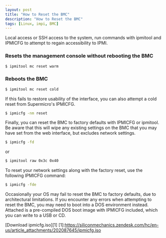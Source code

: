 ```yaml
---
layout: post
title: "How to Reset the BMC"
description: "How to Reset the BMC"
tags: [Linux, impi, BMC]
---
```


 Local access or SSH access to the system, run commands with ipmitool and IPMICFG to attempt to regain accessibility to IPMI.

### Resets the management console without rebooting the BMC

```bash
$ ipmitool mc reset warm
```

### Reboots the BMC

```bash
$ ipmitool mc reset cold
```
 
If this fails to restore usability of the interface, you can also attempt a cold reset from Supermicro's IPMICFG.

```bash
$ ipmicfg -nm reset
```

Finally, you can reset the BMC to factory defaults with IPMICFG or ipmitool. Be aware that this will wipe any existing settings on the BMC that you may have set from the web interface, but excludes network settings.

```bash
$ ipmicfg -fd
```

or

```bash
$ ipmitool raw 0x3c 0x40
```

To reset your network settings along with the factory reset, use the following IPMICFG command:

```bash
$ ipmicfg -fde
```

Occasionally your OS may fail to reset the BMC to factory defaults, due to architectural limitations. If you encounter any errors when attempting to reset the BMC, you may need to boot into a DOS environment instead. Attached is a pre-compiled DOS boot image with IPMICFG included, which you can write to a USB or CD.

[Download ipmicfg.iso][1]
[1]:https://siliconmechanics.zendesk.com/hc/en-us/article_attachments/202087645/ipmicfg.iso
